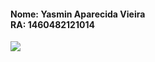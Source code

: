 <h4><b>Nome:</b> Yasmin Aparecida Vieira<br>
<b>RA:</b> 1460482121014</h4>

![](https://github.com/YasminVieira/Bertoti-main/blob/master/Engenharia%20de%20Software%20III/Estrategia%20I/UML.jpeg.jpg)